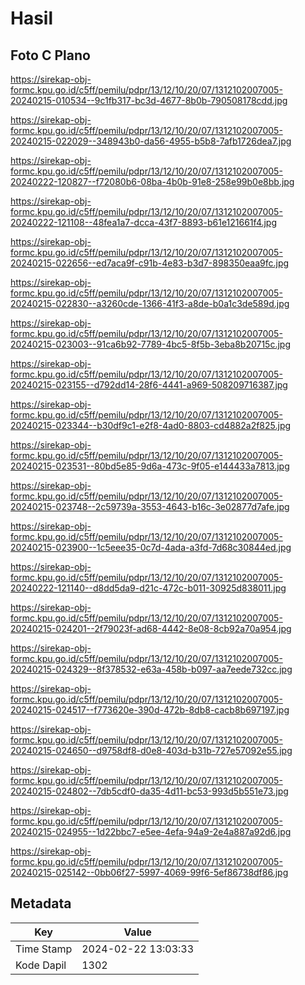# Hasil

## Foto C Plano

https://sirekap-obj-formc.kpu.go.id/c5ff/pemilu/pdpr/13/12/10/20/07/1312102007005-20240215-010534--9c1fb317-bc3d-4677-8b0b-790508178cdd.jpg

https://sirekap-obj-formc.kpu.go.id/c5ff/pemilu/pdpr/13/12/10/20/07/1312102007005-20240215-022029--348943b0-da56-4955-b5b8-7afb1726dea7.jpg

https://sirekap-obj-formc.kpu.go.id/c5ff/pemilu/pdpr/13/12/10/20/07/1312102007005-20240222-120827--f72080b6-08ba-4b0b-91e8-258e99b0e8bb.jpg

https://sirekap-obj-formc.kpu.go.id/c5ff/pemilu/pdpr/13/12/10/20/07/1312102007005-20240222-121108--48fea1a7-dcca-43f7-8893-b61e121661f4.jpg

https://sirekap-obj-formc.kpu.go.id/c5ff/pemilu/pdpr/13/12/10/20/07/1312102007005-20240215-022656--ed7aca9f-c91b-4e83-b3d7-898350eaa9fc.jpg

https://sirekap-obj-formc.kpu.go.id/c5ff/pemilu/pdpr/13/12/10/20/07/1312102007005-20240215-022830--a3260cde-1366-41f3-a8de-b0a1c3de589d.jpg

https://sirekap-obj-formc.kpu.go.id/c5ff/pemilu/pdpr/13/12/10/20/07/1312102007005-20240215-023003--91ca6b92-7789-4bc5-8f5b-3eba8b20715c.jpg

https://sirekap-obj-formc.kpu.go.id/c5ff/pemilu/pdpr/13/12/10/20/07/1312102007005-20240215-023155--d792dd14-28f6-4441-a969-508209716387.jpg

https://sirekap-obj-formc.kpu.go.id/c5ff/pemilu/pdpr/13/12/10/20/07/1312102007005-20240215-023344--b30df9c1-e2f8-4ad0-8803-cd4882a2f825.jpg

https://sirekap-obj-formc.kpu.go.id/c5ff/pemilu/pdpr/13/12/10/20/07/1312102007005-20240215-023531--80bd5e85-9d6a-473c-9f05-e144433a7813.jpg

https://sirekap-obj-formc.kpu.go.id/c5ff/pemilu/pdpr/13/12/10/20/07/1312102007005-20240215-023748--2c59739a-3553-4643-b16c-3e02877d7afe.jpg

https://sirekap-obj-formc.kpu.go.id/c5ff/pemilu/pdpr/13/12/10/20/07/1312102007005-20240215-023900--1c5eee35-0c7d-4ada-a3fd-7d68c30844ed.jpg

https://sirekap-obj-formc.kpu.go.id/c5ff/pemilu/pdpr/13/12/10/20/07/1312102007005-20240222-121140--d8dd5da9-d21c-472c-b011-30925d838011.jpg

https://sirekap-obj-formc.kpu.go.id/c5ff/pemilu/pdpr/13/12/10/20/07/1312102007005-20240215-024201--2f79023f-ad68-4442-8e08-8cb92a70a954.jpg

https://sirekap-obj-formc.kpu.go.id/c5ff/pemilu/pdpr/13/12/10/20/07/1312102007005-20240215-024329--8f378532-e63a-458b-b097-aa7eede732cc.jpg

https://sirekap-obj-formc.kpu.go.id/c5ff/pemilu/pdpr/13/12/10/20/07/1312102007005-20240215-024517--f773620e-390d-472b-8db8-cacb8b697197.jpg

https://sirekap-obj-formc.kpu.go.id/c5ff/pemilu/pdpr/13/12/10/20/07/1312102007005-20240215-024650--d9758df8-d0e8-403d-b31b-727e57092e55.jpg

https://sirekap-obj-formc.kpu.go.id/c5ff/pemilu/pdpr/13/12/10/20/07/1312102007005-20240215-024802--7db5cdf0-da35-4d11-bc53-993d5b551e73.jpg

https://sirekap-obj-formc.kpu.go.id/c5ff/pemilu/pdpr/13/12/10/20/07/1312102007005-20240215-024955--1d22bbc7-e5ee-4efa-94a9-2e4a887a92d6.jpg

https://sirekap-obj-formc.kpu.go.id/c5ff/pemilu/pdpr/13/12/10/20/07/1312102007005-20240215-025142--0bb06f27-5997-4069-99f6-5ef86738df86.jpg


## Metadata

| Key        | Value               |
| ---------- | ------------------- |
| Time Stamp | 2024-02-22 13:03:33 |
| Kode Dapil | 1302                |



